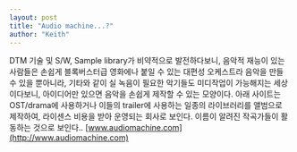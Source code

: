 ```yaml
---
layout: post
title: "Audio machine...?"
author: "Keith"
---
```


DTM 기술 및 S/W, Sample library가 비약적으로 발전하다보니, 음악적 재능이 있는 사람들은 손쉽게 블록버스터급 영화에나 붙일 수 있는 대편성 오케스트라 음악을 만들 수 있을 뿐아니라, 기타와 같이 실 녹음이 필요한 악기들도 미디작업이 가능해지는 세상이다보니, 아이디어만 있으면 음악을 손쉽게 제작할 수 있는 모양이다.
아래 사이트는 OST/drama에 사용하거나 이들의 trailer에 사용하는 일종의 라이브러리를 앨범으로 제작하여, 라이센스 비용을 받아 운영되는 회사로 보인다. 이름이 알려진 작곡가들이 활동하는 것으로 보인다..
[www.audiomachine.com](http://www.audiomachine.com)



